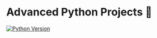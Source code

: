 # Advanced Python Projects 🐍

[![Python Version](https://img.shields.io/badge/python-3.8%2B-blue)](https://www.python.org/)


